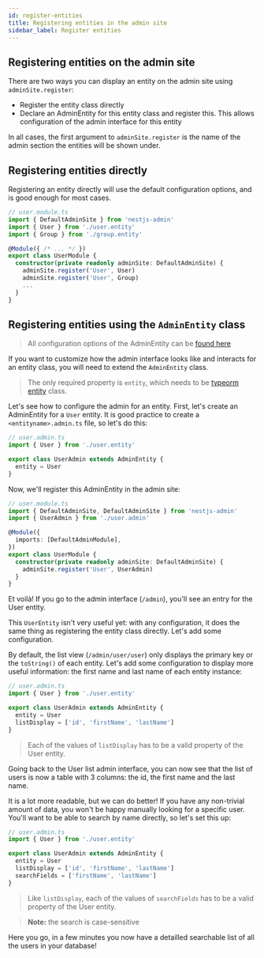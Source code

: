 ```yaml
---
id: register-entities
title: Registering entities in the admin site
sidebar_label: Register entities
---
```


## Registering entities on the admin site

There are two ways you can display an entity on the admin site using `adminSite.register`:

- Register the entity class directly
- Declare an AdminEntity for this entity class and register this. This allows configuration of the admin interface for this entity

In all cases, the first argument to `adminSite.register` is the name of the admin section the entities will be shown under.

## Registering entities directly

Registering an entity directly will use the default configuration options, and is good enough for most cases.

```typescript
// user.module.ts
import { DefaultAdminSite } from 'nestjs-admin'
import { User } from './user.entity'
import { Group } from './group.entity'

@Module({ /* ... */ })
export class UserModule {
  constructor(private readonly adminSite: DefaultAdminSite) {
    adminSite.register('User', User)
    adminSite.register('User', Group)
    ...
  }
}
```

## Registering entities using the `AdminEntity` class

> All configuration options of the AdminEntity can be [found here](admin-entity)

If you want to customize how the admin interface looks like and interacts for an entity class, you will need to extend the `AdminEntity` class.

> The only required property is `entity`, which needs to be [typeorm entity](https://github.com/typeorm/typeorm/blob/master/docs/entities.md) class.

Let's see how to configure the admin for an entity. First, let's create an AdminEntity for a `User` entity. It is good practice to create a `<entityname>.admin.ts` file, so let's do this:

```typescript
// user.admin.ts
import { User } from './user.entity'

export class UserAdmin extends AdminEntity {
  entity = User
}
```

Now, we'll register this AdminEntity in the admin site:

```typescript
// user.module.ts
import { DefaultAdminSite, DefaultAdminSite } from 'nestjs-admin'
import { UserAdmin } from './user.admin'

@Module({
  imports: [DefaultAdminModule],
})
export class UserModule {
  constructor(private readonly adminSite: DefaultAdminSite) {
    adminSite.register('User', UserAdmin)
  }
}
```

Et voilà! If you go to the admin interface (`/admin`), you'll see an entry for the User entity.

This `UserEntity` isn't very useful yet: with any configuration, it does the same thing as registering the entity class directly. Let's add some configuration.

By default, the list view (`/admin/user/user`) only displays the primary key or the `toString()` of each entity. Let's add some configuration to display more useful information: the first name and last name of each entity instance:

```typescript
// user.admin.ts
import { User } from './user.entity'

export class UserAdmin extends AdminEntity {
  entity = User
  listDisplay = ['id', 'firstName', 'lastName']
}
```

> Each of the values of `listDisplay` has to be a valid property of the User entity.

Going back to the User list admin interface, you can now see that the list of users is now a table with 3 columns: the id, the first name and the last name.

It is a lot more readable, but we can do better! If you have any non-trivial amount of data, you won't be happy manually looking for a specific user. You'll want to be able to search by name directly, so let's set this up:

```typescript
// user.admin.ts
import { User } from './user.entity'

export class UserAdmin extends AdminEntity {
  entity = User
  listDisplay = ['id', 'firstName', 'lastName']
  searchFields = ['firstName', 'lastName']
}
```

> Like `listDisplay`, each of the values of `searchFields` has to be a valid property of the User entity.

> **Note:** the search is case-sensitive

Here you go, in a few minutes you now have a detailled searchable list of all the users in your database!

